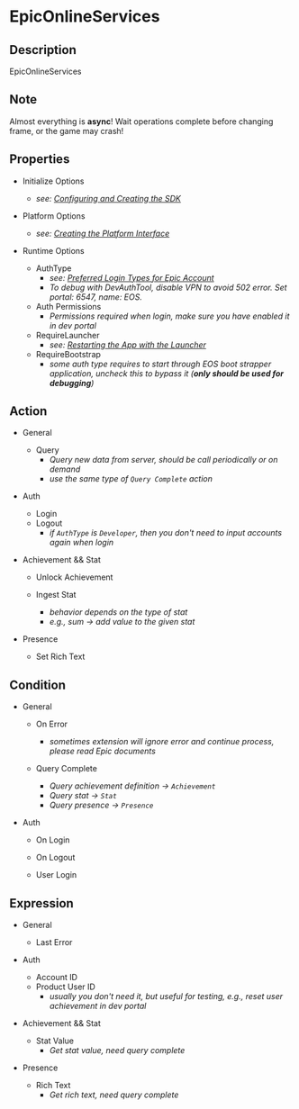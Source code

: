 # EpicOnlineServices

## Description

EpicOnlineServices

## Note

Almost everything is **async**!
Wait operations complete before changing frame, or the game may crash!

## Properties

- Initialize Options
  - *see: [Configuring and Creating the SDK](https://dev.epicgames.com/docs/en-US/game-services/eos-platform-interface#configuring-and-creating-the-sdk)*

- Platform Options
  - *see: [Creating the Platform Interface](https://dev.epicgames.com/docs/en-US/game-services/eos-platform-interface#creating-the-platform-interface)*

- Runtime Options
  - AuthType
    - *see: [Preferred Login Types for Epic Account](https://dev.epicgames.com/docs/en-US/epic-account-services/auth/auth-interface#preferred-login-types-for-epic-account)*
    - *To debug with DevAuthTool, disable VPN to avoid 502 error. Set portal: 6547, name: EOS.*
  - Auth Permissions
    - *Permissions required when login, make sure you have enabled it in dev portal*
  - RequireLauncher
    - *see: [Restarting the App with the Launcher](https://dev.epicgames.com/docs/en-US/game-services/eos-platform-interface#restarting-the-app-with-the-launcher)*
  - RequireBootstrap
    - *some auth type requires to start through EOS boot strapper application, uncheck this to bypass it (**only should be used for debugging**)*

## Action

- General
  - Query
    - *Query new data from server, should be call periodically or on demand*
    - *use the same type of `Query Complete` action*

- Auth
  - Login
  - Logout
    - *if `AuthType` is `Developer`, then you don't need to input accounts again when login*

- Achievement && Stat
  - Unlock Achievement

  - Ingest Stat
    - *behavior depends on the type of stat*
    - *e.g., sum -> add value to the given stat*

- Presence
  - Set Rich Text

## Condition

- General
  - On Error
    - *sometimes extension will ignore error and continue process, please read Epic documents*

  - Query Complete
    - *Query achievement definition -> `Achievement`*
    - *Query stat -> `Stat`*
    - *Query presence -> `Presence`*

- Auth
  - On Login
  - On Logout

  - User Login

## Expression

- General
  - Last Error

- Auth
  - Account ID
  - Product User ID
    - *usually you don't need it, but useful for testing, e.g., reset user achievement in dev portal*

- Achievement && Stat
  - Stat Value
    - *Get stat value, need query complete*

- Presence
  - Rich Text
    - *Get rich text, need query complete*
